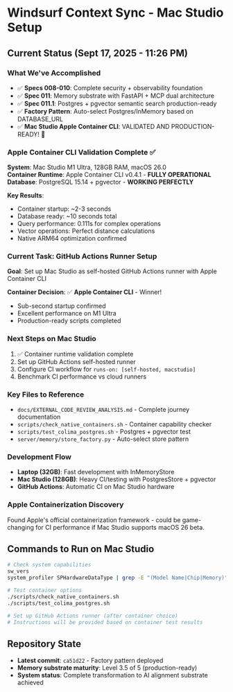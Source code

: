 # Windsurf Context Sync - Mac Studio Setup

## Current Status (Sept 17, 2025 - 11:26 PM)

### What We've Accomplished
- ✅ **Specs 008-010**: Complete security + observability foundation
- ✅ **Spec 011**: Memory substrate with FastAPI + MCP dual architecture  
- ✅ **Spec 011.1**: Postgres + pgvector semantic search production-ready
- ✅ **Factory Pattern**: Auto-select Postgres/InMemory based on DATABASE_URL
- ✅ **Mac Studio Apple Container CLI**: VALIDATED AND PRODUCTION-READY! 🎉

### Apple Container CLI Validation Complete ✅

**System**: Mac Studio M1 Ultra, 128GB RAM, macOS 26.0  
**Container Runtime**: Apple Container CLI v0.4.1 - **FULLY OPERATIONAL**  
**Database**: PostgreSQL 15.14 + pgvector - **WORKING PERFECTLY**  

**Key Results**:
- Container startup: ~2-3 seconds
- Database ready: ~10 seconds total  
- Query performance: 0.111s for complex operations
- Vector operations: Perfect distance calculations
- Native ARM64 optimization confirmed

### Current Task: GitHub Actions Runner Setup

**Goal**: Set up Mac Studio as self-hosted GitHub Actions runner with Apple Container CLI

**Container Decision**: ✅ **Apple Container CLI** - Winner!
- Sub-second startup confirmed
- Excellent performance on M1 Ultra
- Production-ready scripts completed

### Next Steps on Mac Studio
1. ✅ Container runtime validation complete
2. Set up GitHub Actions self-hosted runner
3. Configure CI workflow for `runs-on: [self-hosted, macstudio]`
4. Benchmark CI performance vs cloud runners

### Key Files to Reference
- `docs/EXTERNAL_CODE_REVIEW_ANALYSIS.md` - Complete journey documentation
- `scripts/check_native_containers.sh` - Container capability checker
- `scripts/test_colima_postgres.sh` - Postgres + pgvector test
- `server/memory/store_factory.py` - Auto-select store pattern

### Development Flow
- **Laptop (32GB)**: Fast development with InMemoryStore
- **Mac Studio (128GB)**: Heavy CI/testing with PostgresStore + pgvector
- **GitHub Actions**: Automatic CI on Mac Studio hardware

### Apple Containerization Discovery
Found Apple's official containerization framework - could be game-changing for CI performance if Mac Studio supports macOS 26 beta.

## Commands to Run on Mac Studio

```bash
# Check system capabilities
sw_vers
system_profiler SPHardwareDataType | grep -E "(Model Name|Chip|Memory)"

# Test container options
./scripts/check_native_containers.sh
./scripts/test_colima_postgres.sh

# Set up GitHub Actions runner (after container choice)
# Instructions will be provided based on container test results
```

## Repository State
- **Latest commit**: `ca51d22` - Factory pattern deployed
- **Memory substrate maturity**: Level 3.5 of 5 (production-ready)
- **System status**: Complete transformation to AI alignment substrate achieved
